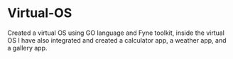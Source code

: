 # Virtual-OS
Created a virtual OS using GO language and Fyne toolkit, inside the virtual OS I have also integrated and created a calculator app, a weather app, and a gallery app.
